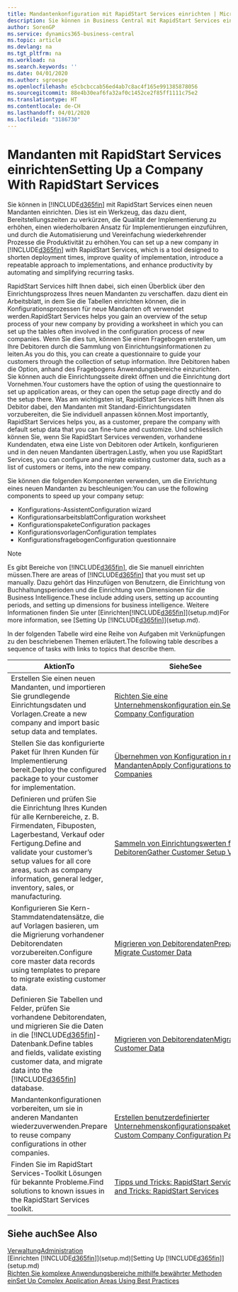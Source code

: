 ```yaml
---
title: Mandantenkonfiguration mit RapidStart Services einrichten | Microsoft Docs
description: Sie können in Business Central mit RapidStart Services einen neuen Mandanten einrichten, einem Werkzeug, das dazu dient, Bereitstellungszeiten zu verkürzen, die Qualität der Implementierung zu erhöhen, einen wiederholbaren Ansatz für Implementierungen einzuführen und durch die Automatisierung und Vereinfachung wiederkehrender Prozesse die Produktivität zu erhöhen.
author: SorenGP
ms.service: dynamics365-business-central
ms.topic: article
ms.devlang: na
ms.tgt_pltfrm: na
ms.workload: na
ms.search.keywords: ''
ms.date: 04/01/2020
ms.author: sgroespe
ms.openlocfilehash: e5cbcbccab56ed4ab7c8ac4f165e991385878056
ms.sourcegitcommit: 88e4b30eaf6fa32af0c1452ce2f85ff1111c75e2
ms.translationtype: HT
ms.contentlocale: de-CH
ms.lasthandoff: 04/01/2020
ms.locfileid: "3186730"
---
```

# <a name="setting-up-a-company-with-rapidstart-services"></a><span data-ttu-id="e2970-103">Mandanten mit RapidStart Services einrichten</span><span class="sxs-lookup"><span data-stu-id="e2970-103">Setting Up a Company With RapidStart Services</span></span>
<span data-ttu-id="e2970-104">Sie können in [!INCLUDE[d365fin](includes/d365fin_md.md)] mit RapidStart Services einen neuen Mandanten einrichten. Dies ist ein Werkzeug, das dazu dient, Bereitstellungszeiten zu verkürzen, die Qualität der Implementierung zu erhöhen, einen wiederholbaren Ansatz für Implementierungen einzuführen, und durch die Automatisierung und Vereinfachung wiederkehrender Prozesse die Produktivität zu erhöhen.</span><span class="sxs-lookup"><span data-stu-id="e2970-104">You can set up a new company in [!INCLUDE[d365fin](includes/d365fin_md.md)] with RapidStart Services, which is a tool designed to shorten deployment times, improve quality of implementation, introduce a repeatable approach to implementations, and enhance productivity by automating and simplifying recurring tasks.</span></span>  

<span data-ttu-id="e2970-105">RapidStart Services hilft Ihnen dabei, sich einen Überblick über den Einrichtungsprozess Ihres neuen Mandanten zu verschaffen. dazu dient ein Arbeitsblatt, in dem Sie die Tabellen einrichten können, die in Konfigurationsprozessen für neue Mandanten oft verwendet werden.</span><span class="sxs-lookup"><span data-stu-id="e2970-105">RapidStart Services helps you gain an overview of the setup process of your new company by providing a worksheet in which you can set up the tables often involved in the configuration process of new companies.</span></span> <span data-ttu-id="e2970-106">Wenn Sie dies tun, können Sie einen Fragebogen erstellen, um Ihre Debitoren durch die Sammlung von Einrichtungsinformationen zu leiten.</span><span class="sxs-lookup"><span data-stu-id="e2970-106">As you do this, you can create a questionnaire to guide your customers through the collection of setup information.</span></span> <span data-ttu-id="e2970-107">Ihre Debitoren haben die Option, anhand des Fragebogens Anwendungsbereiche einzurichten. Sie können auch die Einrichtungsseite direkt öffnen und die Einrichtung dort Vornehmen.</span><span class="sxs-lookup"><span data-stu-id="e2970-107">Your customers have the option of using the questionnaire to set up application areas, or they can open the setup page directly and do the setup there.</span></span> <span data-ttu-id="e2970-108">Was am wichtigsten ist, RapidStart Services hilft Ihnen als Debitor dabei, den Mandanten mit Standard-Einrichtungsdaten vorzubereiten, die Sie individuell anpassen können.</span><span class="sxs-lookup"><span data-stu-id="e2970-108">Most importantly, RapidStart Services helps you, as a customer, prepare the company with default setup data that you can fine-tune and customize.</span></span> <span data-ttu-id="e2970-109">Und schliesslich können Sie, wenn Sie RapidStart Services verwenden, vorhandene Kundendaten, etwa eine Liste von Debitoren oder Artikeln, konfigurieren und in den neuen Mandanten übertragen.</span><span class="sxs-lookup"><span data-stu-id="e2970-109">Lastly, when you use RapidStart Services, you can configure and migrate existing customer data, such as a list of customers or items, into the new company.</span></span>

<span data-ttu-id="e2970-110">Sie können die folgenden Komponenten verwenden, um die Einrichtung eines neuen Mandanten zu beschleunigen:</span><span class="sxs-lookup"><span data-stu-id="e2970-110">You can use the following components to speed up your company setup:</span></span>  

-   <span data-ttu-id="e2970-111">Konfigurations-Assistent</span><span class="sxs-lookup"><span data-stu-id="e2970-111">Configuration wizard</span></span>  
-   <span data-ttu-id="e2970-112">Konfigurationsarbeitsblatt</span><span class="sxs-lookup"><span data-stu-id="e2970-112">Configuration worksheet</span></span>  
-   <span data-ttu-id="e2970-113">Konfigurationspakete</span><span class="sxs-lookup"><span data-stu-id="e2970-113">Configuration packages</span></span>  
-   <span data-ttu-id="e2970-114">Konfigurationsvorlagen</span><span class="sxs-lookup"><span data-stu-id="e2970-114">Configuration templates</span></span>  
-   <span data-ttu-id="e2970-115">Konfigurationsfragebogen</span><span class="sxs-lookup"><span data-stu-id="e2970-115">Configuration questionnaire</span></span>  

> [!Note]  
>  <span data-ttu-id="e2970-116">Es gibt Bereiche von [!INCLUDE[d365fin](includes/d365fin_md.md)], die Sie manuell einrichten müssen.</span><span class="sxs-lookup"><span data-stu-id="e2970-116">There are areas of [!INCLUDE[d365fin](includes/d365fin_md.md)] that you must set up manually.</span></span> <span data-ttu-id="e2970-117">Dazu gehört das Hinzufügen von Benutzern, die Einrichtung von Buchhaltungsperioden und die Einrichtung von Dimensionen für die Business Intelligence.</span><span class="sxs-lookup"><span data-stu-id="e2970-117">These include adding users, setting up accounting periods, and setting up dimensions for business intelligence.</span></span> <span data-ttu-id="e2970-118">Weitere Informationen finden Sie unter [Einrichten[!INCLUDE[d365fin](includes/d365fin_md.md)]](setup.md)</span><span class="sxs-lookup"><span data-stu-id="e2970-118">For more information, see [Setting Up [!INCLUDE[d365fin](includes/d365fin_md.md)]](setup.md).</span></span>

 <span data-ttu-id="e2970-119">In der folgenden Tabelle wird eine Reihe von Aufgaben mit Verknüpfungen zu den beschriebenen Themen erläutert.</span><span class="sxs-lookup"><span data-stu-id="e2970-119">The following table describes a sequence of tasks with links to topics that describe them.</span></span>

|<span data-ttu-id="e2970-120">**Aktion**</span><span class="sxs-lookup"><span data-stu-id="e2970-120">**To**</span></span>|<span data-ttu-id="e2970-121">**Siehe**</span><span class="sxs-lookup"><span data-stu-id="e2970-121">**See**</span></span>|  
|------------|-------------|  
|<span data-ttu-id="e2970-122">Erstellen Sie einen neuen Mandanten, und importieren Sie grundlegende Einrichtungsdaten und Vorlagen.</span><span class="sxs-lookup"><span data-stu-id="e2970-122">Create a new company and import basic setup data and templates.</span></span>|[<span data-ttu-id="e2970-123">Richten Sie eine Unternehmenskonfiguration ein.</span><span class="sxs-lookup"><span data-stu-id="e2970-123">Set Up Company Configuration</span></span>](admin-set-up-company-configuration.md)|  
|<span data-ttu-id="e2970-124">Stellen Sie das konfigurierte Paket für Ihren Kunden für Implementierung bereit.</span><span class="sxs-lookup"><span data-stu-id="e2970-124">Deploy the configured package to your customer for implementation.</span></span>|[<span data-ttu-id="e2970-125">Übernehmen von Konfiguration in neue Mandanten</span><span class="sxs-lookup"><span data-stu-id="e2970-125">Apply Configurations to New Companies</span></span>](admin-apply-configuration-to-new-companies.md)|
|<span data-ttu-id="e2970-126">Definieren und prüfen Sie die Einrichtung Ihres Kunden für alle Kernbereiche, z. B. Firmendaten, Fibuposten, Lagerbestand, Verkauf oder Fertigung.</span><span class="sxs-lookup"><span data-stu-id="e2970-126">Define and validate your customer’s setup values for all core areas, such as company information, general ledger, inventory, sales, or manufacturing.</span></span>|[<span data-ttu-id="e2970-127">Sammeln von Einrichtungswerten für Debitoren</span><span class="sxs-lookup"><span data-stu-id="e2970-127">Gather Customer Setup Values</span></span>](admin-gather-customer-setup-values.md)|  
|<span data-ttu-id="e2970-128">Konfigurieren Sie Kern-Stammdatendatensätze, die auf Vorlagen basieren, um die Migrierung vorhandener Debitorendaten vorzubereiten.</span><span class="sxs-lookup"><span data-stu-id="e2970-128">Configure core master data records using templates to prepare to migrate existing customer data.</span></span>|[<span data-ttu-id="e2970-129">Migrieren von Debitorendaten</span><span class="sxs-lookup"><span data-stu-id="e2970-129">Prepare to Migrate Customer Data</span></span>](admin-use-templates-to-prepare-customer-data-for-migration.md)|  
|<span data-ttu-id="e2970-130">Definieren Sie Tabellen und Felder, prüfen Sie vorhandene Debitorendaten, und migrieren Sie die Daten in die [!INCLUDE[d365fin](includes/d365fin_md.md)]-Datenbank.</span><span class="sxs-lookup"><span data-stu-id="e2970-130">Define tables and fields, validate existing customer data, and migrate data into the [!INCLUDE[d365fin](includes/d365fin_md.md)] database.</span></span>|[<span data-ttu-id="e2970-131">Migrieren von Debitorendaten</span><span class="sxs-lookup"><span data-stu-id="e2970-131">Migrate Customer Data</span></span>](admin-migrate-customer-data.md)|
|<span data-ttu-id="e2970-132">Mandantenkonfigurationen vorbereiten, um sie in anderen Mandanten wiederzuverwenden.</span><span class="sxs-lookup"><span data-stu-id="e2970-132">Prepare to reuse company configurations in other companies.</span></span>|[<span data-ttu-id="e2970-133">Erstellen benutzerdefinierter Unternehmenskonfigurationspakete</span><span class="sxs-lookup"><span data-stu-id="e2970-133">Create Custom Company Configuration Packages</span></span>](admin-how-to-create-custom-company-configuration-packages.md)|
|<span data-ttu-id="e2970-134">Finden Sie im RapidStart Services-Toolkit Lösungen für bekannte Probleme.</span><span class="sxs-lookup"><span data-stu-id="e2970-134">Find solutions to known issues in the RapidStart Services toolkit.</span></span>|[<span data-ttu-id="e2970-135">Tipps und Tricks: RapidStart Services</span><span class="sxs-lookup"><span data-stu-id="e2970-135">Tips and Tricks: RapidStart Services</span></span>](admin-tips-and-tricks-rapidstart-services.md)|  

## <a name="see-also"></a><span data-ttu-id="e2970-136">Siehe auch</span><span class="sxs-lookup"><span data-stu-id="e2970-136">See Also</span></span>  
[<span data-ttu-id="e2970-137">Verwaltung</span><span class="sxs-lookup"><span data-stu-id="e2970-137">Administration</span></span>](admin-setup-and-administration.md)  
<span data-ttu-id="e2970-138">[Einrichten [!INCLUDE[d365fin](includes/d365fin_md.md)]](setup.md)</span><span class="sxs-lookup"><span data-stu-id="e2970-138">[Setting Up [!INCLUDE[d365fin](includes/d365fin_md.md)]](setup.md)</span></span>  
[<span data-ttu-id="e2970-139">Richten Sie komplexe Anwendungsbereiche mithilfe bewährter Methoden ein</span><span class="sxs-lookup"><span data-stu-id="e2970-139">Set Up Complex Application Areas Using Best Practices</span></span>](set-up-complex-application-areas-using-best-practices.md)   
